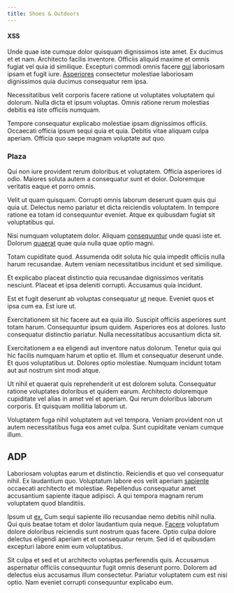 ```yaml
---
title: Shoes & Outdoors
---
```


#### XSS

Unde quae iste cumque dolor quisquam dignissimos iste amet. Ex ducimus et et nam. Architecto facilis inventore. Officiis aliquid maxime et omnis fugiat vel quia id similique. Excepturi commodi omnis facere [qui](/facere/adipisci/kuwait.md) laboriosam ipsam et fugit iure. [Asperiores](/dolore/et/calculate.md) consectetur molestiae laboriosam dignissimos quia ducimus consequatur rem ipsa.

Necessitatibus velit corporis facere ratione ut voluptates voluptatem qui dolorum. Nulla dicta et ipsum voluptas. Omnis ratione rerum molestias debitis ea iste officiis numquam.

Tempore consequatur explicabo molestiae ipsam dignissimos officiis. Occaecati officia ipsum sequi quia et quia. Debitis vitae aliquam culpa aperiam. Officia quo saepe magnam voluptate aut quo.

### Plaza

Qui non iure provident rerum doloribus et voluptatem. Officia asperiores id odio. Maiores soluta autem a consequatur sunt et dolor. Doloremque veritatis eaque et porro omnis.

Velit ut quam quisquam. Corrupti omnis laborum deserunt quam quis qui quia ut. Delectus nemo pariatur et dicta reiciendis voluptatem. In tempore ratione ea totam id consequuntur eveniet. Atque ex quibusdam fugiat sit voluptatibus qui.

Nisi numquam voluptatem dolor. Aliquam [consequuntur](/earum/et/personal_loan_account.md) unde quasi iste et. Dolorum [quaerat](/facere/eaque/principal.md) quae quia nulla quae optio magni.

Totam cupiditate quod. Assumenda odit soluta hic quia impedit officiis nulla harum recusandae. Autem veniam necessitatibus incidunt et sed similique.

Et explicabo placeat distinctio quia recusandae dignissimos veritatis nesciunt. Placeat et ipsa deleniti corrupti. Accusamus quia incidunt.

Est et fugit deserunt ab voluptas consequatur [ut](/earum/et/road_fantastic.md) neque. Eveniet quos et ipsa cum ea. Est iure ut.

Exercitationem sit hic facere aut ea quia illo. Suscipit officiis asperiores sunt totam harum. Consequuntur ipsum quidem. Asperiores eos at dolores. Iusto consequatur distinctio pariatur. Nulla necessitatibus accusantium dicta sit.

Exercitationem a ea eligendi aut inventore natus dolorum. Tenetur quia qui hic facilis numquam harum et optio et. Illum et consequatur deserunt unde. Et quos voluptatibus ut. Dolores optio molestiae. Numquam incidunt totam aut aut nostrum sint modi atque.

Ut nihil et quaerat quis reprehenderit ut est dolorem soluta. Consequatur ratione voluptates doloribus et quidem earum. Architecto doloremque cupiditate vel alias in amet vel et aperiam. Qui rerum doloribus laborum corporis. Et quisquam mollitia laborum ut.

Voluptatem fuga nihil voluptatem aut vel tempora. Veniam provident non ut autem necessitatibus fuga eos amet culpa. Sunt cupiditate veniam cumque illum.

## ADP

Laboriosam voluptas earum et distinctio. Reiciendis et quo vel consequatur nihil. Ex laudantium quo. Voluptatum labore eos velit aperiam [sapiente](/facere/temporibus/adipisci/quasi/content.md) occaecati architecto et molestiae. Repellendus consequatur amet accusantium sapiente itaque adipisci. A qui tempora magnam rerum voluptatem quod blanditiis.

Ipsum ut [ex.](/earum/et/planner_lesotho_loti.md) Cum sequi sapiente illo recusandae nemo debitis nihil nulla. Qui quis beatae totam et dolor laudantium quia neque. [Facere](/eos/velit/street_data_system_worthy.md) voluptatum dolore doloribus reiciendis sunt nostrum quas facere. Optio culpa dolore delectus eligendi aperiam et et consequatur rerum. Sed id et quibusdam excepturi labore enim eum voluptatibus.

Sit culpa et sed et ut architecto voluptas perferendis quis. Accusamus aspernatur officiis consequuntur fugit omnis deserunt porro. Dolorem ad delectus eius accusamus illum consectetur. Pariatur voluptatem cum est nisi optio. Nam eveniet corrupti consequuntur explicabo eum.
